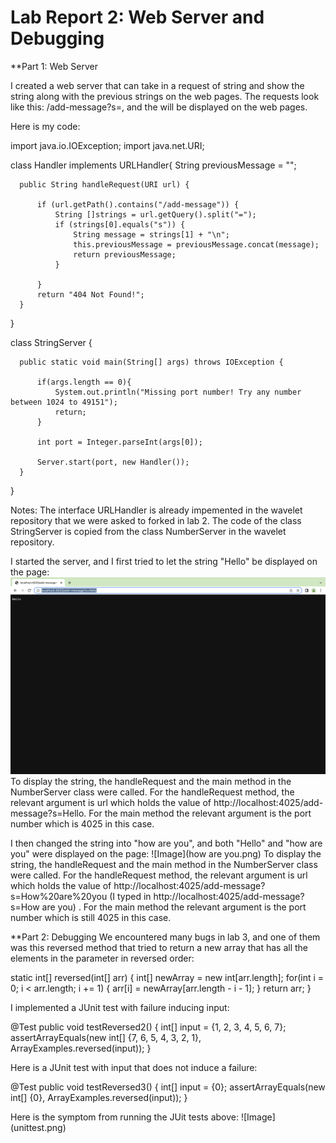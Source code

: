 # Lab Report 2: Web Server and Debugging

**Part 1: Web Server

I created a web server that can take in a request of string and show the string along with the previous strings on the web pages.
The requests look like this: /add-message?s=<string>, and the <string> will be displayed on the web pages.

Here is my code:
  
  import java.io.IOException;
  import java.net.URI;
  
  class Handler implements URLHandler{
      String previousMessage = "";
  
      public String handleRequest(URI url) {
    
          if (url.getPath().contains("/add-message")) {
              String []strings = url.getQuery().split("=");
              if (strings[0].equals("s")) {
                  String message = strings[1] + "\n";
                  this.previousMessage = previousMessage.concat(message);
                  return previousMessage;
              }
            
          }
          return "404 Not Found!";
      }
  }
  
  class StringServer {
      
      public static void main(String[] args) throws IOException {
          
          if(args.length == 0){
              System.out.println("Missing port number! Try any number between 1024 to 49151");
              return;
          }

          int port = Integer.parseInt(args[0]);

          Server.start(port, new Handler());
      }
  }
  
  
Notes: The interface URLHandler is already impemented in the wavelet repository that we were asked to forked in lab 2. The code of the class StringServer is copied from the class NumberServer in the wavelet repository.
  
  
I started the server, and I first tried to let the string "Hello" be displayed on the page:
![Image](hello.png)
To display the string, the handleRequest and the main method in the NumberServer class were called.
For the handleRequest method, the relevant argument is url which holds the value of http://localhost:4025/add-message?s=Hello. For the main method the relevant argument is the port number which is 4025 in this case.
  
I then changed the string into "how are you", and both "Hello" and "how are you" were displayed on the page:
![Image](how are you.png)
To display the string, the handleRequest and the main method in the NumberServer class were called.
For the handleRequest method, the relevant argument is url which holds the value of http://localhost:4025/add-message?s=How%20are%20you (I typed in http://localhost:4025/add-message?s=How are you) . For the main method the relevant argument is the port number which is still 4025 in this case.
  
  
**Part 2: Debugging
We encountered many bugs in lab 3, and one of them was this reversed method that tried to return a new array that has all the elements in the parameter in reversed order:

  static int[] reversed(int[] arr) {
      int[] newArray = new int[arr.length];
      for(int i = 0; i < arr.length; i += 1) {
        arr[i] = newArray[arr.length - i - 1];
      }
      return arr;
  }

              
                                    
I implemented a JUnit test with failure inducing input:

@Test
public void testReversed2() {
    int[] input = {1, 2, 3, 4, 5, 6, 7};
    assertArrayEquals(new int[] {7, 6, 5, 4, 3, 2, 1}, 
            ArrayExamples.reversed(input));
}
                                    
                                    
Here is a JUnit test  with input that does not induce a failure:
                                    
@Test
public void testReversed3() {
    int[] input = {0};
    assertArrayEquals(new int[] {0}, 
            ArrayExamples.reversed(input));
}
                                    

Here is the symptom from running the JUit tests above:
![Image] (unittest.png)
